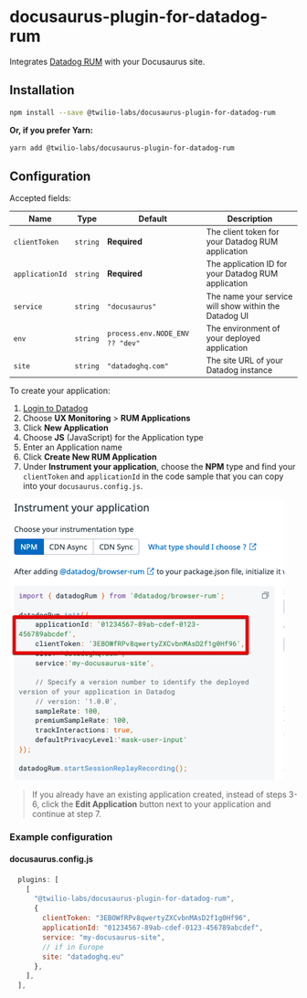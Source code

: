 # docusaurus-plugin-for-datadog-rum

Integrates [Datadog RUM](https://docs.datadoghq.com/real_user_monitoring/#what-is-real-user-monitoring) with your Docusaurus site.

## Installation

```bash
npm install --save @twilio-labs/docusaurus-plugin-for-datadog-rum
```

**Or, if you prefer Yarn:**

```bash
yarn add @twilio-labs/docusaurus-plugin-for-datadog-rum
```

## Configuration

Accepted fields:

| Name            | Type     | Default                         | Description                                           |
| --------------- | -------- | ------------------------------- | ----------------------------------------------------- |
| `clientToken`   | `string` | **Required**                    | The client token for your Datadog RUM application     |
| `applicationId` | `string` | **Required**                    | The application ID for your Datadog RUM application   |
| `service`       | `string` | `"docusaurus"`                  | The name your service will show within the Datadog UI |
| `env`           | `string` | `process.env.NODE_ENV ?? "dev"` | The environment of your deployed application          |
| `site`          | `string` | `"datadoghq.com"`               | The site URL of your Datadog instance                 |

To create your application:

1. [Login to Datadog](https://app.datadoghq.com/)
2. Choose **UX Monitoring** > **RUM Applications**
3. Click **New Application**
4. Choose **JS** (JavaScript) for the Application type
5. Enter an Application name
6. Click **Create New RUM Application**
7. Under **Instrument your application**, choose the **NPM** type and find your `clientToken` and `applicationId` in the code sample that you can copy into your `docusaurus.config.js`.

![Screenshot](screenshot.png)

> If you already have an existing application created, instead of steps 3-6, click the **Edit Application** button next to your application and continue at step 7.

### Example configuration

#### docusaurus.config.js

```js
  plugins: [
    [
      "@twilio-labs/docusaurus-plugin-for-datadog-rum",
      {
        clientToken: "3EBOWfRPv8qwertyZXCvbnMAsD2f1g0Hf96",
        applicationId: "01234567-89ab-cdef-0123-456789abcdef",
        service: "my-docusaurus-site",
        // if in Europe
        site: "datadoghq.eu"
      },
    ],
  ],
```
